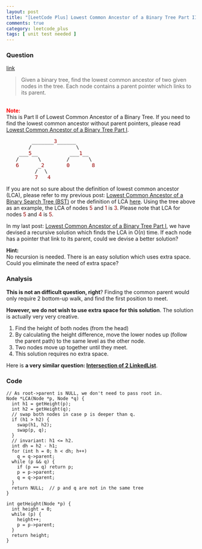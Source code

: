```yaml
---
layout: post
title: "[LeetCode Plus] Lowest Common Ancestor of a Binary Tree Part II"
comments: true
category: leetcode_plus
tags: [ unit test needed ]
---
```



### Question 

[link](http://leetcode.com/2011/07/lowest-common-ancestor-of-a-binary-tree-part-ii.html)

<div class="entry bg-color bg-img font-color">
    <blockquote>
        <p class="font-color">Given a binary tree, find the lowest common ancestor of two given nodes in the tree. Each node contains a parent pointer which links to its parent.</p>
    </blockquote>
    <p class="font-color bg-color bg-img"><span id="more-797" class="font-color"></span>
        <br> <strong><span style="color: red;" class="font-color">Note:</span></strong>
        <br>This is Part II of Lowest Common Ancestor of a Binary Tree. If you need to find the lowest common ancestor without parent pointers, please read <a href="http://www.leetcode.com/2011/07/lowest-common-ancestor-of-a-binary-tree-part-i.html" class="font-color">Lowest Common Ancestor of a Binary Tree Part I</a>.
        <br>
    </p><pre>        _______<span style="color: #990000;" class="font-color">3</span>______
       /              \
    ___<span style="color: #990000;" class="font-color">5</span>__          ___<span style="color: #990000;" class="font-color">1</span>__
   /      \        /      \
   <span style="color: #990000;" class="font-color">6</span>      _<span style="color: #990000;" class="font-color">2       0       8</span>
         /  \
         <span style="color: #990000;" class="font-color">7   4</span></pre>
    <p class="font-color">If you are not so sure about the definition of lowest common ancestor (LCA), please refer to my previous post: <a href="http://www.leetcode.com/2011/07/lowest-common-ancestor-of-a-binary-search-tree.html" class="font-color">Lowest Common Ancestor of a Binary Search Tree (BST)</a> or the definition of LCA <a href="http://en.wikipedia.org/wiki/Lowest_common_ancestor" class="font-color">here</a>. Using the tree above as an example, the LCA of nodes <span style="color: #990000;" class="font-color">5</span> and <span style="color: #990000;" class="font-color">1</span> is <span style="color: #990000;" class="font-color">3</span>. Please note that LCA for nodes <span style="color: #990000;" class="font-color">5</span> and <span style="color: #990000;" class="font-color">4</span> is <span style="color: #990000;" class="font-color">5</span>.</p>
    <p class="font-color">In my last post: <a href="http://www.leetcode.com/2011/07/lowest-common-ancestor-of-a-binary-tree-part-i.html" class="font-color">Lowest Common Ancestor of a Binary Tree Part I</a>, we have devised a recursive solution which finds the LCA in O(<em>n</em>) time. If each node has a pointer that link to its parent, could we devise a better solution?</p>
    <p class="font-color"><strong>Hint:</strong>
        <br>No recursion is needed. There is an easy solution which uses extra space. Could you eliminate the need of extra space?</p>
</div>

### Analysis 

__This is not an difficult question, right__? Finding the common parent would only require 2 bottom-up walk, and find the first position to meet. 

__However, we do not wish to use extra space for this solution__. The solution is actually very very creative. 

1. Find the height of both nodes (from the head)
2. By calculating the height difference, move the lower nodes up (follow the parent path) to the same level as the other node. 
3. Two nodes move up together until they meet. 
4. This solution requires no extra space. 

Here is __a very similar question: [Intersection of 2 LinkedList](http://www.geeksforgeeks.org/write-a-function-to-get-the-intersection-point-of-two-linked-lists/)__. 

### Code
 
    // As root->parent is NULL, we don't need to pass root in.
    Node *LCA(Node *p, Node *q) {
      int h1 = getHeight(p);
      int h2 = getHeight(q);
      // swap both nodes in case p is deeper than q.
      if (h1 > h2) {
        swap(h1, h2);
        swap(p, q);
      }
      // invariant: h1 <= h2.
      int dh = h2 - h1;
      for (int h = 0; h < dh; h++)
        q = q->parent;
      while (p && q) {
        if (p == q) return p;
        p = p->parent;
        q = q->parent;
      }
      return NULL;  // p and q are not in the same tree
    }

    int getHeight(Node *p) {
      int height = 0;
      while (p) {
        height++;
        p = p->parent;
      }
      return height;
    }